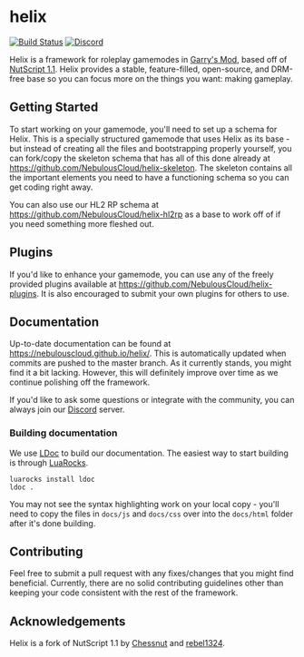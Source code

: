 
# helix

[![Build Status](https://travis-ci.org/NebulousCloud/helix.svg?branch=master)](https://travis-ci.org/NebulousCloud/helix) [![Discord](https://img.shields.io/discord/505957257125691423.svg)](https://discord.gg/2AutUcF)

Helix is a framework for roleplay gamemodes in [Garry's Mod](https://gmod.facepunch.com/), based off of [NutScript 1.1](https://github.com/rebel1324/NutScript). Helix provides a stable, feature-filled, open-source, and DRM-free base so you can focus more on the things you want: making gameplay.

## Getting Started
To start working on your gamemode, you'll need to set up a schema for Helix. This is a specially structured gamemode that uses Helix as its base - but instead of creating all the files and bootstrapping properly yourself, you can fork/copy the skeleton schema that has all of this done already at https://github.com/NebulousCloud/helix-skeleton. The skeleton contains all the important elements you need to have a functioning schema so you can get coding right away.

You can also use our HL2 RP schema at https://github.com/NebulousCloud/helix-hl2rp as a base to work off of if you need something more fleshed out.

## Plugins
If you'd like to enhance your gamemode, you can use any of the freely provided plugins available at https://github.com/NebulousCloud/helix-plugins. It is also encouraged to submit your own plugins for others to use.

## Documentation
Up-to-date documentation can be found at https://nebulouscloud.github.io/helix/. This is automatically updated when commits are pushed to the master branch. As it currently stands, you might find it a bit lacking. However, this will definitely improve over time as we continue polishing off the framework.

If you'd like to ask some questions or integrate with the community, you can always join our [Discord](https://discord.gg/2AutUcF) server.

### Building documentation
We use [LDoc](https://github.com/stevedonovan/LDoc) to build our documentation. The easiest way to start building is through [LuaRocks](https://luarocks.org/).
```
luarocks install ldoc
ldoc .
```
You may not see the syntax highlighting work on your local copy - you'll need to copy the files in `docs/js` and `docs/css` over into the `docs/html` folder after it's done building.

## Contributing
Feel free to submit a pull request with any fixes/changes that you might find beneficial. Currently, there are no solid contributing guidelines other than keeping your code consistent with the rest of the framework.

## Acknowledgements
Helix is a fork of NutScript 1.1 by [Chessnut](https://github.com/brianhang) and [rebel1324](https://github.com/rebel1324).

